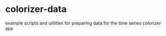 # colorizer-data
example scripts and utilities for preparing data for the time series colorizer app
